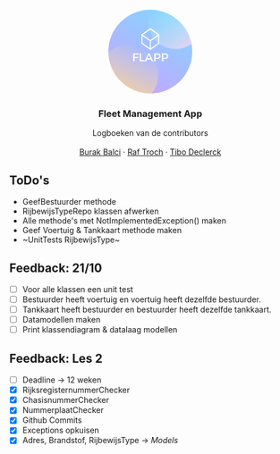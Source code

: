 <!-- # Project_Flapp
### Fleet Management App -->
<!-- <img src="FLAPP.png" border=1px alt="Flapp" width="100"/> -->
<!-- PROJECT LOGO -->
<br />
<div align="center">
    <img src="Flapp_Assets/Images/FLAPP.png" alt="Logo" width="150" height="150" style="border-radius:50%;">

  <h3 align="center">Fleet Management App</h3>

  <p align="center">
    Logboeken van de contributors
    <br />
    <br />
    <a href="Flapp_Assets/Logboeken/BurakLogboek.md">Burak Balci</a>
    ·
    <a href="Flapp_Assets/Logboeken/RafLogboek.md">Raf Troch</a>
    ·
    <a href="Flapp_Assets/Logboeken/TiboLogboek.md">Tibo Declerck</a>
  </p>
</div>

<!-- Feedback -->
<!-- [ ] Empty [x] Full -->

## ToDo's
* GeefBestuurder methode
* RijbewijsTypeRepo klassen afwerken
* Alle methode's met NotImplementedException() maken
* Geef Voertuig & Tankkaart methode maken
* ~UnitTests RijbewijsType~

## Feedback: 21/10
- [ ] Voor alle klassen een unit test
- [ ] Bestuurder heeft voertuig en voertuig heeft dezelfde bestuurder.
- [ ] Tankkaart heeft bestuurder en bestuurder heeft dezelfde tankkaart.
- [ ] Datamodellen maken
- [ ] Print klassendiagram & datalaag modellen

## Feedback: Les 2

- [ ] Deadline -> 12 weken
- [x] RijksregisternummerChecker
- [x] ChasisnummerChecker
- [x] NummerplaatChecker
- [x] Github Commits
- [x] Exceptions opkuisen
- [x] Adres, Brandstof, RijbewijsType -> _Models_
<!-- [ ] Empty [x] Full -->
